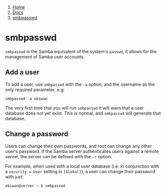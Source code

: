 <!-- -
Title: smbpasswd
First Published: 2013-10-25
- -->

<ol class="breadcrumb" itemprop="breadcrumb">
	<li><a href="/">Home</a></li>
	<li><a href="/docs/">Docs</a></li>
	<li><a href="/docs/smbpasswd.html">smbpasswd</a></li>
</ol>

smbpasswd
=========

`smbpasswd` is the Samba equivalent of the system's `passwd`, it allows 
for the management of Samba user accounts.

Add a user
----------
To add a user, use `smbpasswd` with the `-a` option, and the username as 
the only required parameter, e.g:

    smbpasswd -a obiwan

The very first time that you will run `smbpasswd` it will warn that a 
user database does not yet exist. This is normal, and `smbpasswd` will 
generate that database.

Change a password
-----------------
Users can change their own passwords, and root can change any other 
user's password. If the Samba server authenticates users against a 
remote server, the server can be defined with the `-r` option.

For example, when used with a local user database (i.e. in conjunction 
with a `security = User` setting in `[Global]`), a user can change 
their password with just:

    obiwan@server ~ $ smbpasswd

